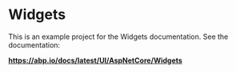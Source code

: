 # Widgets

This is an example project for the Widgets documentation. See the documentation:

**https://abp.io/docs/latest/UI/AspNetCore/Widgets**